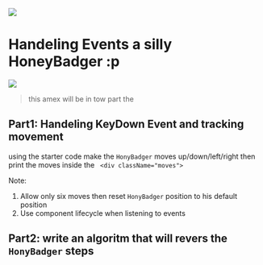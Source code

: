 ![](https://i.ibb.co/F0RgMrp/logo.png)

# Handeling Events a silly HoneyBadger :p

![](http://g.recordit.co/VEkzz9y0T6.gif)

> this amex will be in tow part the

## Part1: Handeling KeyDown Event and tracking movement

using the starter code make the `HonyBadger` moves up/down/left/right then print the moves inside the ` <div className="moves">`

Note:

1. Allow only six moves then reset `HonyBadger` position to his default position
2. Use component lifecycle when listening to events

## Part2: write an algoritm that will revers the `HonyBadger` steps
